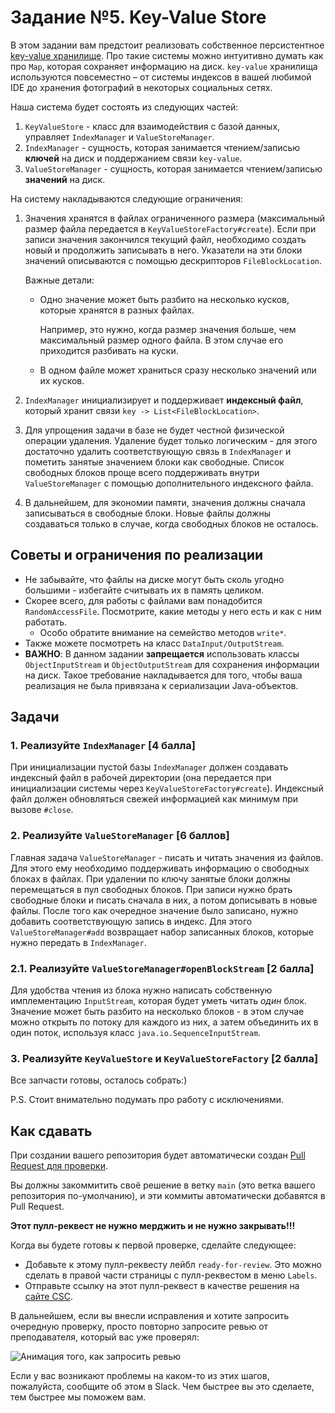 # Задание №5. Key-Value Store

В этом задании вам предстоит реализовать собственное
персистентное [key-value хранилище](https://en.wikipedia.org/wiki/Key%E2%80%93value_database). Про
такие системы можно
интуитивно думать как про `Map`, которая сохраняет информацию на диск. `key-value`
хранилища используются повсеместно – от системы индексов в вашей любимой IDE до хранения фотографий
в некоторых
социальных сетях.

Наша система будет состоять из следующих частей:

1. `KeyValueStore` - класс для взаимодействия с базой данных, управляет `IndexManager`
   и `ValueStoreManager`.
2. `IndexManager` - сущность, которая занимается чтением/записью **ключей** на диск и поддержанием
   связи `key-value`.
3. `ValueStoreManager` - сущность, которая занимается чтением/записью **значений** на диск.

На систему накладываются следующие ограничения:

1. Значения хранятся в файлах ограниченного размера (максимальный размер файла передается
   в `KeyValueStoreFactory#create`). Если при записи значения закончился текущий файл, необходимо
   создать новый и
   продолжить записывать в него. Указатели на эти блоки значений описываются с помощью
   дескрипторов `FileBlockLocation`.

   Важные детали:
    * Одно значение может быть разбито на несколько кусков, которые хранятся в разных файлах.

      Например, это нужно, когда размер значения больше, чем максимальный размер одного файла. В
      этом случае его
      приходится разбивать на куски.
    * В одном файле может храниться сразу несколько значений или их кусков.
2. `IndexManager` инициализирует и поддерживает **индексный файл**, который хранит
   связи `key -> List<FileBlockLocation>`.
3. Для упрощения задачи в базе не будет честной физической операции удаления. Удаление будет только
   логическим - для
   этого достаточно удалить соответствующую связь в `IndexManager` и пометить занятые значением
   блоки как свободные. Список свободных блоков проще всего поддерживать внутри `ValueStoreManager`
   с помощью дополнительного индексного файла.
4. В дальнейшем, для экономии памяти, значения должны сначала записываться в свободные блоки. Новые
   файлы должны
   создаваться только в случае, когда свободных блоков не осталось.

## Советы и ограничения по реализации

* Не забывайте, что файлы на диске могут быть сколь угодно большими - избегайте считывать их в
  память целиком.
* Скорее всего, для работы с файлами вам понадобится `RandomAccessFile`. Посмотрите, какие методы у
  него есть и как с ним работать.
    * Особо обратите внимание на семейство методов `write*`.
* Также можете посмотреть на класс `DataInput/OutputStream`.
* **ВАЖНО**: В данном задании **запрещается** использовать классы `ObjectInputStream` и
  `ObjectOutputStream` для сохранения информации на диск. Такое требование накладывается для того,
  чтобы ваша реализация не была привязана к сериализации Java-объектов.

## Задачи

### 1. Реализуйте `IndexManager` [4 балла]

При инициализации пустой базы `IndexManager` должен создавать индексный файл в рабочей директории
(она передается при инициализации системы через `KeyValueStoreFactory#create`). Индексный файл 
должен обновляться свежей информацией как минимум при вызове `#close`.

### 2. Реализуйте `ValueStoreManager` [6 баллов]

Главная задача `ValueStoreManager` - писать и читать значения из файлов. Для этого ему необходимо
поддерживать
информацию о свободных блоках в файлах. При удалении по ключу занятые блоки должны перемещаться в
пул свободных блоков.
При записи нужно брать свободные блоки и писать сначала в них, а потом дописывать в новые файлы.
После того как
очередное значение было записано, нужно добавить соответствующую запись в индекс. Для
этого `ValueStoreManager#add`
возвращает набор записанных блоков, которые нужно передать в `IndexManager`.

### 2.1. Реализуйте `ValueStoreManager#openBlockStream` [2 балла]

Для удобства чтения из блока нужно написать собственную имплементацию `InputStream`, которая будет
уметь читать *один*
блок. Значение может быть разбито на несколько блоков - в этом случае можно открыть по потоку для
каждого из них, а
затем объединить их в один поток, используя класс `java.io.SequenceInputStream`.

### 3. Реализуйте `KeyValueStore` и `KeyValueStoreFactory` [2 балла]

Все запчасти готовы, осталось собрать:)

P.S. Стоит внимательно подумать про работу с исключениями.

## Как сдавать

При создании вашего репозитория будет автоматически создан [Pull Request для проверки](../../pull/1).

Вы должны закоммитить своё решение в ветку `main` (это ветка вашего репозитория по-умолчанию), и эти
коммиты
автоматически добавятся в Pull Request.

**Этот пулл-реквест не нужно мерджить и не нужно закрывать!!!**

Когда вы будете готовы к первой проверке, сделайте следующее:

- Добавьте к этому пулл-реквесту лейбл `ready-for-review`. Это можно сделать в правой части страницы
  с пулл-реквестом в
  меню `Labels`.
- Отправьте ссылку на этот пулл-реквест в качестве решения
  на [сайте CSC](https://my.compscicenter.ru/).

В дальнейшем, если вы внесли исправления и хотите запросить очередную проверку, просто повторно
запросите ревью от
преподавателя, который вас уже проверял:

![Анимация того, как запросить ревью](https://i.stack.imgur.com/H2XaO.gif)

Если у вас возникают проблемы на каком-то из этих шагов, пожалуйста, сообщите об этом в Slack. Чем
быстрее вы это
сделаете, тем быстрее мы поможем вам.
